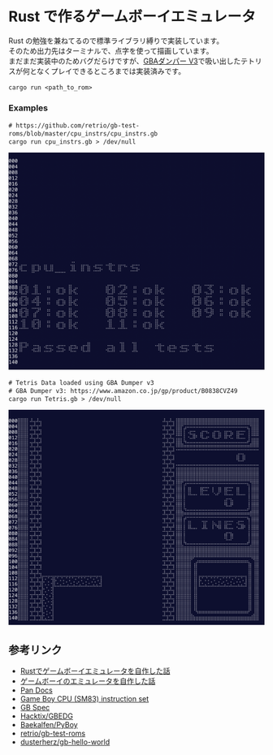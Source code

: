 # Rust で作るゲームボーイエミュレータ

Rust の勉強を兼ねてるので標準ライブラリ縛りで実装しています。  
そのため出力先はターミナルで、点字を使って描画しています。  
まだまだ実装中のためバグだらけですが、[GBAダンパー V3](https://www.amazon.co.jp/gp/product/B0838CVZ49)で吸い出したテトリスが何となくプレイできるところまでは実装済みです。

```shell
cargo run <path_to_rom>
```

### Examples

```shell
# https://github.com/retrio/gb-test-roms/blob/master/cpu_instrs/cpu_instrs.gb
cargo run cpu_instrs.gb > /dev/null
```

![screenshot01](./images/ss01.png)

```shell
# Tetris Data loaded using GBA Dumper v3
# GBA Dumper v3: https://www.amazon.co.jp/gp/product/B0838CVZ49
cargo run Tetris.gb > /dev/null
```

![screenshot02](./images/ss02.png)


## 参考リンク

- [Rustでゲームボーイエミュレータを自作した話](https://mjhd.hatenablog.com/entry/2021/04/14/221813)
- [ゲームボーイのエミュレータを自作した話](https://keichi.dev/post/write-yourself-a-game-boy-emulator/)
- [Pan Docs](https://gbdev.io/pandocs/)
- [Game Boy CPU (SM83) instruction set](https://gbdev.io/gb-opcodes/optables/)
- [GB Spec](https://w.atwiki.jp/gbspec/)
- [Hacktix/GBEDG](https://github.com/Hacktix/GBEDG)
- [Baekalfen/PyBoy](https://github.com/Baekalfen/PyBoy)
- [retrio/gb-test-roms](https://github.com/retrio/gb-test-roms)
- [dusterherz/gb-hello-world](https://github.com/dusterherz/gb-hello-world/releases/tag/1.1)
